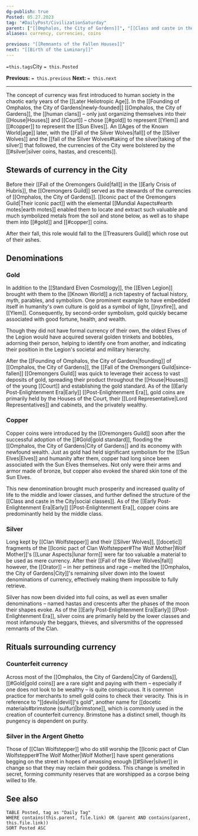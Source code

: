 ```yaml
---
dg-publish: true
Posted: 05.27.2023
tag: "#DailyPost/CivilizationSaturday"
parent: ["[[Omphalos, the City of Gardens]]", "[[Class and caste in the City]]"]
aliases: currency, currencies, coins

previous: "[[Remnants of the Fallen Houses]]"
next: "[[Birth of the Luminary]]"
---
```

`=this.tags`City
`= this.Posted`

**Previous:** `= this.previous`
**Next:** `= this.next`

---

The concept of currency was first introduced to human society in the chaotic early years of the [[Later Heliotropic Age]]. In the [[Founding of Omphalos, the City of Gardens|newly-founded]] [[Omphalos, the City of Gardens]], the [[human clans]] – only just organizing themselves into their [[House|Houses]] and [[Court]] – chose [[#gold]] to represent [[Ylem]] and [[#copper]] to represent the [[Sun Elves]]. An [[Ages of the Known World|age]] later, with the [[Fall of the Silver Wolves|fall]] of the [[Silver Wolves]] and the [[fall of the Silver Wolves#taking of the silver|taking of the silver]] that followed, the currencies of the City were bolstered by the [[#silver|silver coins, hastas, and crescents]].

## Stewards of currency in the City

Before their [[Fall of the Oremongers Guild|fall]] in the [[Early Crisis of Hubris]], the [[Oremongers Guild]] served as the stewards of the currencies of [[Omphalos, the City of Gardens]]. [[Iconic pact of the Oremongers Guild|Their iconic pact]] with the elemental [[Mundial Aspects#earth motes|earth motes]] enabled them to locate and extract such valuable and much symbolized metals from the soil and stone below, as well as to shape them into [[#gold]] and [[#copper]] coins.

After their fall, this role would fall to the [[Treasurers Guild]] which rose out of their ashes.

## Denominations

### Gold

In addition to the [[Standard Elven Cosmology]], the [[Elven Legion]] brought with them to the [[Known World]] a rich tapestry of factual history, myth, parables, and symbolism. One prominent example to have embedded itself in humanity's own culture is gold as a symbol of light, [[nyxfire]], and [[Ylem]]. Consequently, by second-order symbolism, gold quickly became associated with good fortune, health, and wealth.

Though they did not have formal currency of their own, the oldest Elves of the Legion would have acquired several golden trinkets and bobbles, adorning their person, helping to identify one from another, and indicating their position in the Legion's societal and military hierarchy.

After the [[Founding of Omphalos, the City of Gardens|founding]] of [[Omphalos, the City of Gardens]], the [[Fall of the Oremongers Guild|since-fallen]] [[Oremongers Guild]] was quick to leverage their access to vast deposits of gold, spreading their product throughout the [[House|Houses]] of the young [[Court]] and establishing the gold standard. As of the [[Early Post-Enlightenment Era|Early]] [[Post-Enlightenment Era]], gold coins are primarily held by the Houses of the Court, their [[Lord Representative|Lord Representatives]] and cabinets, and the privately wealthy.

### Copper

Copper coins were introduced by the [[Oremongers Guild]] soon after the successful adoption of the [[#Gold|gold standard]], flooding the [[Omphalos, the City of Gardens|City of Gardens]] and its economy with newfound wealth. Just as gold had held significant symbolism for the [[Sun Elves|Elves]] and humanity after them, copper had long since been associated with the Sun Elves themselves. Not only were their arms and armor made of bronze, but copper also evoked the shared skin tone of the Sun Elves.

This new denomination brought much prosperity and increased quality of life to the middle and lower classes, and further defined the structure of the [[Class and caste in the City|social classes]]. As of the [[Early Post-Enlightenment Era|Early]] [[Post-Enlightenment Era]], copper coins are predominantly held by the middle class.

### Silver

Long kept by [[Clan Wolfstepper]] and their [[Silver Wolves]], [[docetic]] fragments of the [[Iconic pact of Clan Wolfstepper#The Wolf Mother|Wolf Mother]]'s [[Lunar Aspects|lunar form]] were far too valuable a material to be used as mere currency. After their [[Fall of the Silver Wolves|fall]] however, the [[Orator]] – in her pettiness and rage – melted the [[Omphalos, the City of Gardens|City]]'s remaining silver down into the lowest denominations of currency, effectively making them impossible to fully retrieve.

Silver has now been divided into full coins, as well as even smaller denominations – named hastas and crescents after the phases of the moon their shapes evoke. As of the [[Early Post-Enlightenment Era|Early]] [[Post-Enlightenment Era]], silver coins are primarily held by the lower classes and most infamously the beggars, thieves, and silversmiths of the oppressed remnants of the Clan.

## Rituals surrounding currency

### Counterfeit currency

Across most of the [[Omphalos, the City of Gardens|City of Gardens]], [[#Gold|gold coins]] are a rare sight and paying with them – especially if one does not look to be wealthy – is quite conspicuous. It is common practice for merchants to smell gold coins to check their veracity. This is in reference to "[[devils|devil]]'s gold", another name for [[docetic materials#brimstone (sulfur)|brimstone]], which is commonly used in the creation of counterfeit currency. Brimstone has a distinct smell, though its pungency is dependent on purity.

### Silver in the Argent Ghetto

Those of [[Clan Wolfstepper]] who do still worship the [[Iconic pact of Clan Wolfstepper#The Wolf Mother|Wolf Mother]] have spent generations begging on the street in hopes of amassing enough [[#Silver|silver]] in change so that they may reclaim their goddess. This change is smelted in secret, forming community reserves that are worshipped as a corpse being willed to life.

## See also

```dataview
TABLE Posted, tag as "Daily Tag"
WHERE contains(this.parent, file.link) OR (parent AND contains(parent, this.file.link))
SORT Posted ASC
```